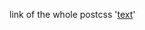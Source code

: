 link of the whole postcss
'[text](https://gist.github.com/bradtraversy/1c93938c1fe4f10d1e5b0532ae22e16a)'